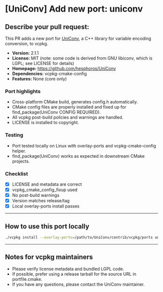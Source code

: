 # [UniConv] Add new port: uniconv

## Describe your pull request:
This PR adds a new port for [UniConv](https://github.com/hesphoros/UniConv), a C++ library for variable encoding conversion, to vcpkg.

- **Version:** 2.1.1
- **License:** MIT (note: some code is derived from GNU libiconv, which is LGPL; see LICENSE for details)
- **Homepage:** https://github.com/hesphoros/UniConv
- **Dependencies:** vcpkg-cmake-config
- **Features:** None (core only)

### Port highlights
- Cross-platform CMake build, generates config.h automatically.
- CMake config files are properly installed and fixed up for find_package(UniConv CONFIG REQUIRED).
- All vcpkg post-build policies and warnings are handled.
- LICENSE is installed to copyright.

### Testing
- Port tested locally on Linux with overlay-ports and vcpkg-cmake-config helper.
- find_package(UniConv) works as expected in downstream CMake projects.

### Checklist
- [x] LICENSE and metadata are correct
- [x] vcpkg_cmake_config_fixup used
- [x] No post-build warnings
- [x] Version matches release/tag
- [x] Local overlay-ports install passes

---

## How to use this port locally
```bash
./vcpkg install --overlay-ports=/path/to/UniConv/contrib/vcpkg/ports uniconv
```

---

## Notes for vcpkg maintainers
- Please verify license metadata and bundled LGPL code.
- If possible, prefer using a release tarball for the source URL in portfile.cmake.
- If you have any questions, please contact the UniConv maintainer.
